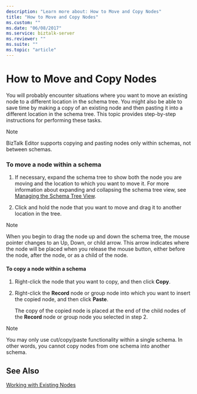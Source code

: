 ```yaml
---
description: "Learn more about: How to Move and Copy Nodes"
title: "How to Move and Copy Nodes"
ms.custom: ""
ms.date: "06/08/2017"
ms.service: biztalk-server
ms.reviewer: ""
ms.suite: ""
ms.topic: "article"
---
```

# How to Move and Copy Nodes
You will probably encounter situations where you want to move an existing node to a different location in the schema tree. You might also be able to save time by making a copy of an existing node and then pasting it into a different location in the schema tree. This topic provides step-by-step instructions for performing these tasks.  
  
> [!NOTE]
>  BizTalk Editor supports copying and pasting nodes only within schemas, not between schemas.  
  
### To move a node within a schema  
  
1.  If necessary, expand the schema tree to show both the node you are moving and the location to which you want to move it. For more information about expanding and collapsing the schema tree view, see [Managing the Schema Tree View](../core/how-to-manage-the-schema-tree-view.md).  
  
2.  Click and hold the node that you want to move and drag it to another location in the tree.  
  
> [!NOTE]
>  When you begin to drag the node up and down the schema tree, the mouse pointer changes to an Up, Down, or child arrow. This arrow indicates where the node will be placed when you release the mouse button, either before the node, after the node, or as a child of the node.  
  
#### To copy a node within a schema  
  
1.  Right-click the node that you want to copy, and then click **Copy**.  
  
2.  Right-click the **Record** node or group node into which you want to insert the copied node, and then click **Paste**.  
  
     The copy of the copied node is placed at the end of the child nodes of the **Record** node or group node you selected in step 2.  
  
> [!NOTE]
>  You may only use cut/copy/paste functionality within a single schema. In other words, you cannot copy nodes from one schema into another schema.  
  
## See Also  
 [Working with Existing Nodes](../core/working-with-existing-nodes.md)
